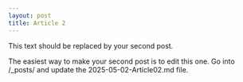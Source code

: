 ```yaml
---
layout: post
title: Article 2
---
```



This text should be replaced by your second post. 

The easiest way to make your second post is to edit this one. 
Go into /_posts/ and update the 2025-05-02-Article02.md file. 
